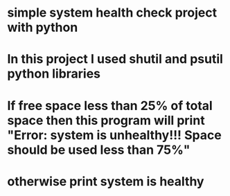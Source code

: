 # simple system health check project with python
# In this project I used shutil and psutil python libraries

# If free space less than 25% of total space then this program will print "Error: system is unhealthy!!! Space should be used less than 75%"
# otherwise print system is healthy
